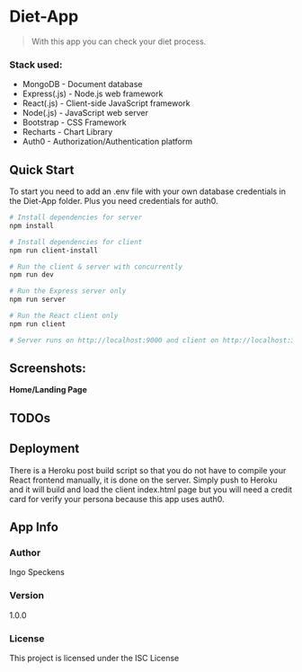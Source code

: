 # Diet-App

> With this app you can check your diet process.

### **Stack used:**  
* MongoDB - Document database
* Express(.js) - Node.js web framework
* React(.js) - Client-side JavaScript framework
* Node(.js) - JavaScript web server 
* Bootstrap - CSS Framework
* Recharts - Chart Library
* Auth0 - Authorization/Authentication platform

## Quick Start

To start you need to add an .env file with your own database credentials in the Diet-App folder. Plus you need credentials for auth0.

```bash
# Install dependencies for server
npm install

# Install dependencies for client
npm run client-install

# Run the client & server with concurrently
npm run dev

# Run the Express server only
npm run server

# Run the React client only
npm run client

# Server runs on http://localhost:9000 and client on http://localhost:3000
```

## **Screenshots:**

**Home/Landing Page**

## TODOs

## Deployment

There is a Heroku post build script so that you do not have to compile your React frontend manually, it is done on the server. Simply push to Heroku and it will build and load the client index.html page but you will need a credit card for verify your persona because this app uses auth0.

## App Info

### Author

Ingo Speckens

### Version

1.0.0

### License

This project is licensed under the ISC License